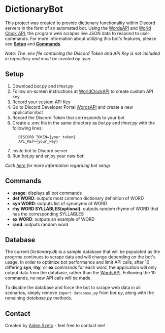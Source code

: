 # DictionaryBot
This project was created to provide dictionary functionality within Discord servers in the form of an automated bot. Using the [WordsAPI](https://www.wordsapi.com/) and [World Clock API](http://worldclockapi.com/), the program web scrapes live JSON data to respond to user commands. For more information about utilizing this bot's features, please see [**Setup**](https://github.com/aidenszeto/DictionaryBot/blob/master/README.md#setup) and [**Commands**](https://github.com/aidenszeto/DictionaryBot/blob/master/README.md#commands).

*Note: The .env file containing the Discord Token and API Key is not included in repository and must be created by user.*
## Setup
1. Download *bot.py* and *timer.py*
2. Follow on-screen instructions at [WorldClockAPI](http://worldclockapi.com/) to create custom API key
3. Record your custom API Key
4. Go to Discord Developer Portal [WordsAPI](https://discord.com/developers/applications) and create a new application/bot
5. Record the Discord Token that corresponds to your bot
6. Create a .env file in the same directory as *bot.py* and *timer.py* with the following lines: 
```
      DISCORD_TOKEN={your_token}
      API_KEY={your_key}
```      
7. Invite bot to Discord server
8. Run *bot.py* and enjoy your new bot!

*Click [here](https://realpython.com/how-to-make-a-discord-bot-python/#how-to-make-a-discord-bot-in-python) for more information regarding bot setup*
## Commands
- **usage**: displays all bot commands 
- **def WORD**: outputs most common dictionary definition of WORD
- **syn WORD**: outputs list of synonyms of WORD
- **rhy WORD SYLLABLES(optional)**: outputs random rhyme of WORD that has the corresponding SYLLABLES
- **ex WORD**: outputs an example of WORD
- **rand**: outputs random word
## Database
The current *Dictionary.db* is a sample database that will be populated as the progrma continues to scrape data and will change depending on the bot's usage. In order to optimize bot performance and limit API calls, after 10 differing **syn**, **rhy**, or **ex** commands for each word, the application will only output data from the database, rather than the [WordsAPI](https://www.wordsapi.com/). Following the 10 commands, no new API calls will be made.

To disable the database and force the bot to scrape web data in all scenarios, simply remove ```import database.py``` from *bot.py*, along with the remaining *database.py* methods.
## Contact
Created by [Aiden Szeto](https://www.linkedin.com/in/aidenszeto/) - feel free to contact me!
